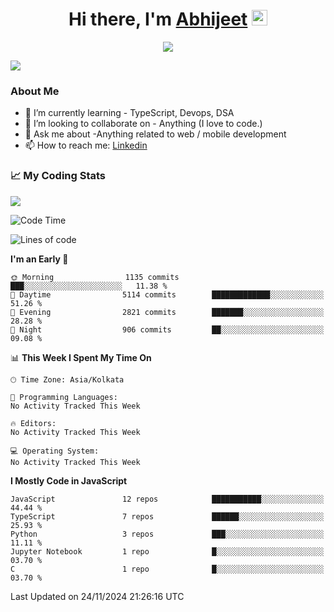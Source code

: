 <div align="center">
   <h1>Hi there, I'm <a href="">Abhijeet</a> <img src="https://media.giphy.com/media/hvRJCLFzcasrR4ia7z/giphy.gif" width="25px"> </h1>
   
   
   <img src="https://pronoun.cyou/x/y?subject=He&object=Him&height=20"> 
</div>

![](https://komarev.com/ghpvc/?username=abhijeetsingh-22)

<h3>About Me </h3>

<!-- - 🔭 I’m currently working on - My engineering Capstone Project -->
- 🌱 I’m currently learning - TypeScript, Devops, DSA
- 👯 I’m looking to collaborate on - Anything (I love to code.)
- 💬 Ask me about -Anything related to web / mobile development
- 📫 How to reach me: [Linkedin](https://www.linkedin.com/in/amabhijeet/)

### &#128200; My Coding Stats

<img align="center" src="https://github-readme-stats.vercel.app/api?username=abhijeetsingh-22&count_private=true&show_icons=true&theme=default&hide=stars" />

<!--START_SECTION:waka-->
![Code Time](http://img.shields.io/badge/Code%20Time-463%20hrs%2033%20mins-blue)

![Lines of code](https://img.shields.io/badge/From%20Hello%20World%20I%27ve%20Written-3.6%20million%20lines%20of%20code-blue)

**I'm an Early 🐤** 

```text
🌞 Morning                1135 commits        ███░░░░░░░░░░░░░░░░░░░░░░   11.38 % 
🌆 Daytime                5114 commits        █████████████░░░░░░░░░░░░   51.26 % 
🌃 Evening                2821 commits        ███████░░░░░░░░░░░░░░░░░░   28.28 % 
🌙 Night                  906 commits         ██░░░░░░░░░░░░░░░░░░░░░░░   09.08 % 
```


📊 **This Week I Spent My Time On** 

```text
🕑︎ Time Zone: Asia/Kolkata

💬 Programming Languages: 
No Activity Tracked This Week

🔥 Editors: 
No Activity Tracked This Week

💻 Operating System: 
No Activity Tracked This Week
```

**I Mostly Code in JavaScript** 

```text
JavaScript               12 repos            ███████████░░░░░░░░░░░░░░   44.44 % 
TypeScript               7 repos             ██████░░░░░░░░░░░░░░░░░░░   25.93 % 
Python                   3 repos             ███░░░░░░░░░░░░░░░░░░░░░░   11.11 % 
Jupyter Notebook         1 repo              █░░░░░░░░░░░░░░░░░░░░░░░░   03.70 % 
C                        1 repo              █░░░░░░░░░░░░░░░░░░░░░░░░   03.70 % 
```




 Last Updated on 24/11/2024 21:26:16 UTC
<!--END_SECTION:waka-->
